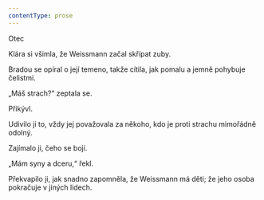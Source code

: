 ```yaml
---
contentType: prose
---
```


<section>

Otec

Klára si všimla, že Weissmann začal skřípat zuby.

Bradou se opíral o její temeno, takže cítila, jak pomalu a jemně pohybuje čelistmi.

„Máš strach?“ zeptala se.

Přikývl.

Udivilo ji to, vždy jej považovala za někoho, kdo je proti strachu mimořádně odolný.

Zajímalo ji, čeho se bojí.

„Mám syny a dceru,“ řekl.

Překvapilo ji, jak snadno zapomněla, že Weissmann má děti; že jeho osoba pokračuje v jiných lidech.

</section>
